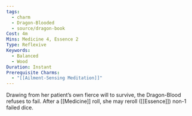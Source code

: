```yaml
---
tags:
  - charm
  - Dragon-Blooded
  - source/dragon-book
Cost: 4m
Mins: Medicine 4, Essence 2
Type: Reflexive
Keywords:
  - Balanced
  - Wood
Duration: Instant
Prerequisite Charms:
  - "[[Ailment-Sensing Meditation]]"
---
```

Drawing from her patient’s own fierce will to survive, the Dragon-Blood refuses to fail. After a [[Medicine]] roll, she may reroll ([[Essence]]) non-1 failed dice.
